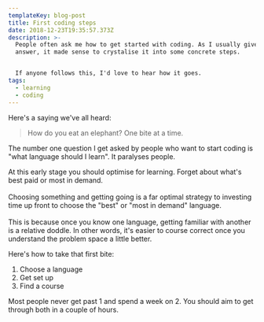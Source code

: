 ```yaml
---
templateKey: blog-post
title: First coding steps
date: 2018-12-23T19:35:57.373Z
description: >-
  People often ask me how to get started with coding. As I usually give the same
  answer, it made sense to crystalise it into some concrete steps.


  If anyone follows this, I'd love to hear how it goes.
tags:
  - learning
  - coding
---
```

Here's a saying we've all heard:

> How do you eat an elephant? One bite at a time.

The number one question I get asked by people who want to start coding is "what language should I learn". It paralyses people. 

At this early stage you should optimise for learning. Forget about what's best paid or most in demand. \
\
Choosing something and getting going is a far optimal strategy to investing time up front to choose the "best" or "most in demand" language.\
\
This is because once you know one language, getting familiar with another is a relative doddle. In other words, it's easier to course correct once you understand the problem space a little better.

Here's how to take that first bite:

1. Choose a language 
2. Get set up
3. Find a course

Most people never get past 1 and spend a week on 2. You should aim to get through both in a couple of hours.
